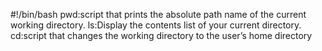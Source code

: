 #!/bin/bash
pwd:script that prints the absolute path name of the current working directory.
ls:Display the contents list of your current directory.
cd:script that changes the working directory to the user’s home directory
